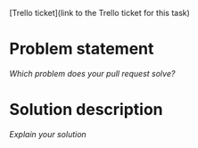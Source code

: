 [Trello ticket](link to the Trello ticket for this task)

# Problem statement

_Which problem does your pull request solve?_

# Solution description

_Explain your solution_
